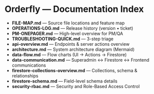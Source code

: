 # Orderfly — Documentation Index

- **FILE-MAP.md** — Source file locations and feature map  
- **OPERATIONS-LOG.md** — Release history (version • ticket)  
- **PM-ONEPAGER.md** — High-level overview for PM/QA  
- **TROUBLESHOOTING-QUICK.md** — 3-step triage  
- **api-overview.md** — Endpoints & server actions overview  
- **architecture.md** — System architecture diagram (Mermaid)  
- **data-flow.md** — Flow charts (UI → Actions → Firestore)  
- **data-communication.md** — Superadmin ↔ Firestore ↔ Frontend communications  
- **firestore-collections-overview.md** — Collections, schema & relationships  
- **firestore-schema.md** — Field-level schema details  
- **security-rbac.md** — Security and Role-Based Access Control  
